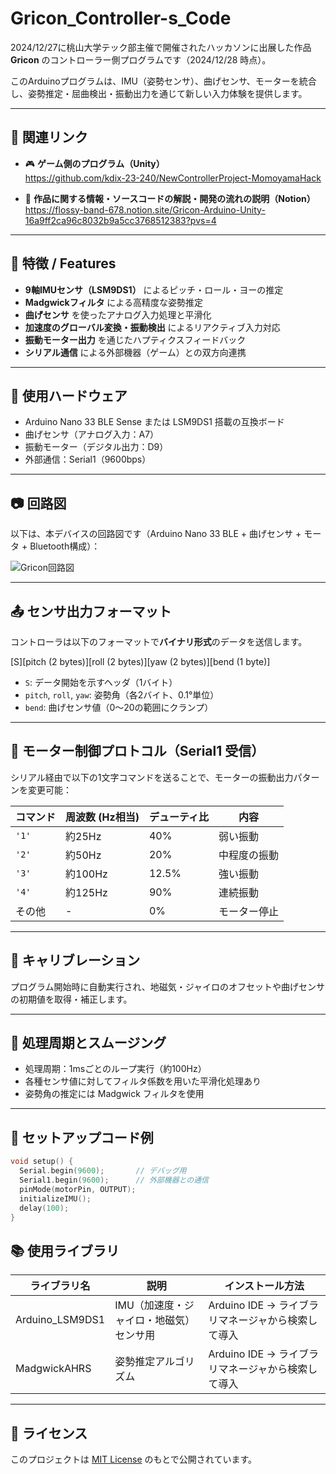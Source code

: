 # Gricon_Controller-s_Code

2024/12/27に桃山大学テック部主催で開催されたハッカソンに出展した作品 **Gricon** のコントローラー側プログラムです（2024/12/28 時点）。

このArduinoプログラムは、IMU（姿勢センサ）、曲げセンサ、モーターを統合し、姿勢推定・屈曲検出・振動出力を通じて新しい入力体験を提供します。

---

## 🔗 関連リンク

- 🎮 **ゲーム側のプログラム（Unity）**  
  https://github.com/kdix-23-240/NewControllerProject-MomoyamaHack

- 📄 **作品に関する情報・ソースコードの解説・開発の流れの説明（Notion）**  
  https://flossy-band-678.notion.site/Gricon-Arduino-Unity-16a9ff2ca96c8032b9a5cc3768512383?pvs=4

---

## 📌 特徴 / Features

- **9軸IMUセンサ（LSM9DS1）** によるピッチ・ロール・ヨーの推定  
- **Madgwickフィルタ** による高精度な姿勢推定  
- **曲げセンサ** を使ったアナログ入力処理と平滑化  
- **加速度のグローバル変換・振動検出** によるリアクティブ入力対応  
- **振動モーター出力** を通じたハプティクスフィードバック  
- **シリアル通信** による外部機器（ゲーム）との双方向連携  

---

## 🔧 使用ハードウェア

- Arduino Nano 33 BLE Sense または LSM9DS1 搭載の互換ボード  
- 曲げセンサ（アナログ入力：A7）  
- 振動モーター（デジタル出力：D9）  
- 外部通信：Serial1（9600bps）

---

## 📷 回路図

以下は、本デバイスの回路図です（Arduino Nano 33 BLE + 曲げセンサ + モータ + Bluetooth構成）：

![Gricon回路図](images/c00410df-c3fc-4411-b4c9-54e9863c9ef1.png)

---

## 📤 センサ出力フォーマット

コントローラは以下のフォーマットで**バイナリ形式**のデータを送信します。

[S][pitch (2 bytes)][roll (2 bytes)][yaw (2 bytes)][bend (1 byte)]


- `S`: データ開始を示すヘッダ（1バイト）  
- `pitch`, `roll`, `yaw`: 姿勢角（各2バイト、0.1°単位）  
- `bend`: 曲げセンサ値（0〜20の範囲にクランプ）

---

## 🔁 モーター制御プロトコル（Serial1 受信）

シリアル経由で以下の1文字コマンドを送ることで、モーターの振動出力パターンを変更可能：

| コマンド | 周波数 (Hz相当) | デューティ比 | 内容             |
|----------|------------------|--------------|------------------|
| `'1'`    | 約25Hz           | 40%          | 弱い振動         |
| `'2'`    | 約50Hz           | 20%          | 中程度の振動     |
| `'3'`    | 約100Hz          | 12.5%        | 強い振動         |
| `'4'`    | 約125Hz          | 90%          | 連続振動         |
| その他    | -                | 0%           | モーター停止     |

---

## 🧭 キャリブレーション

プログラム開始時に自動実行され、地磁気・ジャイロのオフセットや曲げセンサの初期値を取得・補正します。

---

## 🔄 処理周期とスムージング

- 処理周期：1msごとのループ実行（約100Hz）  
- 各種センサ値に対してフィルタ係数を用いた平滑化処理あり  
- 姿勢角の推定には Madgwick フィルタを使用

---

## 🚀 セットアップコード例

```cpp
void setup() {
  Serial.begin(9600);       // デバッグ用
  Serial1.begin(9600);      // 外部機器との通信
  pinMode(motorPin, OUTPUT);
  initializeIMU();
  delay(100);
}
```

## 📚 使用ライブラリ

| ライブラリ名         | 説明                        | インストール方法                                     |
|----------------------|-----------------------------|------------------------------------------------------|
| Arduino_LSM9DS1      | IMU（加速度・ジャイロ・地磁気）センサ用 | Arduino IDE → ライブラリマネージャから検索して導入 |
| MadgwickAHRS         | 姿勢推定アルゴリズム        | Arduino IDE → ライブラリマネージャから検索して導入 |

---

## 📝 ライセンス

このプロジェクトは [MIT License](https://opensource.org/licenses/MIT) のもとで公開されています。


